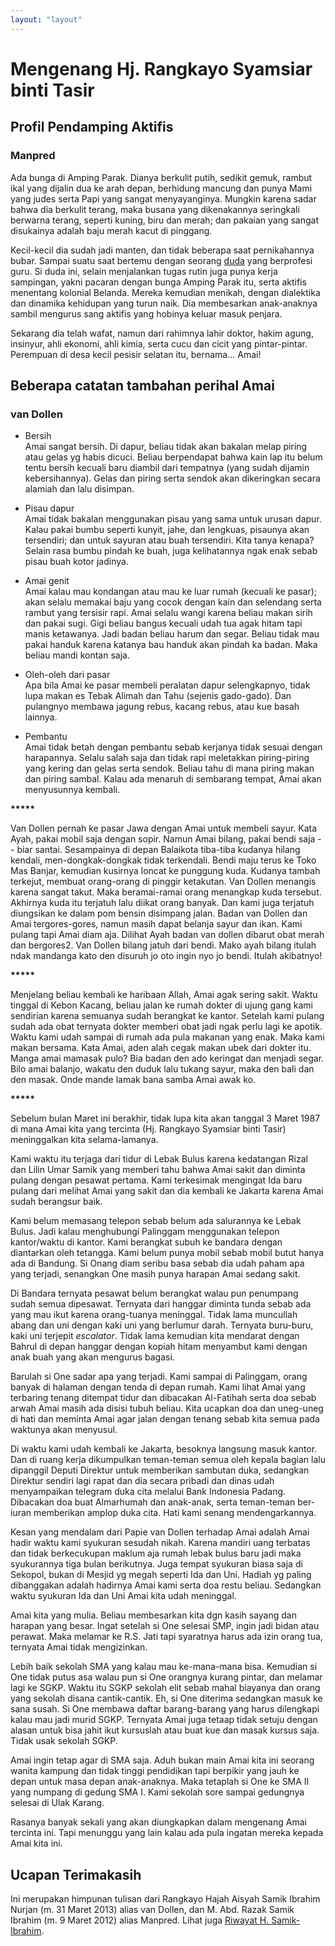 ```yaml
---
layout: "layout"
---
```

<h1>Mengenang Hj. Rangkayo Syamsiar binti Tasir</h1>

<h2>Profil Pendamping Aktifis</h2>
<h3>Manpred</h3>
<p>
Ada bunga di Amping Parak. Dianya berkulit putih, sedikit gemuk,
rambut ikal yang dijalin dua ke arah depan,
berhidung mancung dan punya Mami yang judes serta Papi
yang sangat menyayanginya. Mungkin karena sadar bahwa
dia berkulit terang, maka busana yang dikenakannya
seringkali berwarna terang, seperti kuning, biru dan
merah; dan pakaian yang sangat disukainya adalah baju
merah kacut di pinggang.
<p>
Kecil-kecil dia sudah jadi manten, dan tidak beberapa saat
pernikahannya bubar. Sampai suatu saat bertemu dengan seorang 
<a href="../0/00-18.html" target="_top">duda</a> yang berprofesi guru. 
Si duda ini, selain menjalankan tugas rutin juga punya
kerja sampingan, yakni pacaran dengan bunga Amping
Parak itu, serta aktifis menentang kolonial Belanda.
Mereka kemudian menikah, dengan dialektika dan
dinamika kehidupan yang turun naik. Dia membesarkan
anak-anaknya sambil mengurus sang aktifis yang hobinya
keluar masuk penjara.
<p>
Sekarang dia telah wafat, namun dari rahimnya lahir
doktor, hakim agung, insinyur, ahli ekonomi, ahli kimia,
serta cucu dan cicit yang pintar-pintar.
Perempuan di desa kecil pesisir selatan itu, bernama...
Amai!
<p>
<p>
<h2>Beberapa catatan tambahan perihal Amai</h2>
<h3>van Dollen</h3>
<ul>
<li>Bersih
<br>
Amai sangat bersih. Di dapur, beliau tidak akan bakalan
melap piring atau gelas yg habis dicuci. Beliau
berpendapat bahwa kain lap itu belum tentu bersih kecuali
baru diambil dari tempatnya (yang sudah dijamin kebersihannya).
Gelas dan piring serta sendok akan dikeringkan secara alamiah dan 
lalu disimpan.
<p>
<li>Pisau dapur
<br>
Amai tidak bakalan menggunakan pisau yang sama untuk urusan
dapur. Kalau pakai bumbu seperti kunyit, jahe, dan lengkuas,
pisaunya akan tersendiri; dan untuk sayuran atau buah tersendiri.
Kita tanya kenapa? Selain rasa bumbu pindah ke buah, juga kelihatannya
ngak enak sebab pisau buah kotor jadinya.
<p>
<li>Amai genit
<br>
Amai kalau mau kondangan atau mau ke luar rumah (kecuali ke pasar);
akan selalu memakai baju yang cocok dengan kain dan selendang serta rambut
yang tersisir rapi.
Amai selalu wangi karena beliau makan sirih dan pakai sugi.
Gigi beliau bangus kecuali udah tua agak hitam
tapi manis ketawanya. Jadi badan beliau harum dan
segar. Beliau tidak mau pakai handuk karena katanya
bau handuk akan pindah ka badan.
Maka beliau mandi kontan saja.
<p>
<li>Oleh-oleh dari pasar
<br>
Apa bila Amai ke pasar membeli peralatan dapur selengkapnyo,
tidak lupa makan es Tebak Alimah dan Tahu (sejenis gado-gado).
Dan pulangnyo membawa jagung rebus, kacang rebus, atau kue basah lainnya.
<p>
<li>Pembantu
<br>
Amai tidak betah dengan pembantu sebab kerjanya tidak
sesuai dengan harapannya. Selalu salah saja dan tidak
rapi meletakkan piring-piring yang kering dan gelas serta
sendok. Beliau tahu di mana piring makan dan piring
sambal. Kalau ada menaruh di sembarang tempat, Amai akan menyusunnya
kembali.
</ul>
<p>
<b>*****</b>
<p>
Van Dollen pernah ke pasar Jawa dengan Amai untuk membeli sayur.
Kata Ayah, pakai mobil saja dengan sopir.
Namun Amai bilang, pakai bendi saja -- biar santai.
Sesampainya di depan Balaikota tiba-tiba kudanya hilang kendali,
men-dongkak-dongkak tidak terkendali.
Bendi maju terus ke Toko Mas Banjar, kemudian kusirnya loncat 
ke punggung kuda. Kudanya tambah terkejut, membuat orang-orang
di pinggir ketakutan.
Van Dollen menangis karena sangat takut.
Maka beramai-ramai orang menangkap kuda tersebut.
Akhirnya kuda itu terjatuh lalu diikat orang banyak.
Dan kami juga terjatuh diungsikan ke dalam pom bensin disimpang jalan.
Badan van Dollen dan Amai tergores-gores, namun
masih dapat belanja sayur dan ikan.
Kami pulang tapi Amai diam aja.
Dilihat Ayah badan van dollen dibarut obat merah dan bergores2.
Van Dollen bilang jatuh dari bendi.
Mako ayah bilang itulah ndak mandanga kato den disuruh jo oto ingin 
nyo jo bendi. Itulah akibatnyo!
<p>
<b>*****</b>
<p>
Menjelang beliau kembali ke haribaan Allah, Amai agak
sering sakit. Waktu tinggal di Kebon Kacang, beliau
jalan ke rumah dokter di ujung gang kami sendirian karena
semuanya sudah berangkat ke kantor. Setelah kami pulang
sudah ada obat ternyata dokter memberi obat jadi ngak
perlu lagi ke apotik. Waktu kami udah sampai di rumah
ada pula makanan yang enak. Maka kami makan
bersama. Kata Amai, aden alah cegak makan ubek dari dokter itu.
Manga amai mamasak pulo? Bia badan den ado keringat dan menjadi segar.
Bilo amai balanjo, wakatu den duduk lalu tukang sayur, 
maka den bali dan den masak. Onde mande lamak bana samba Amai awak ko.
<p>
<b>*****</b>
<p>
Sebelum bulan Maret ini berakhir, tidak lupa kita akan
tanggal 3 Maret 1987 di mana Amai kita yang tercinta
(Hj. Rangkayo Syamsiar binti Tasir)
meninggalkan kita selama-lamanya.
<p>
Kami waktu itu
terjaga dari tidur di Lebak Bulus karena kedatangan
Rizal dan Lilin Umar Samik yang memberi tahu bahwa Amai
sakit dan diminta pulang dengan pesawat pertama.
Kami terkesimak mengingat Ida baru pulang dari melihat Amai yang
sakit dan dia kembali ke Jakarta karena Amai sudah
berangsur baik. 
<p>
Kami belum memasang telepon sebab belum ada 
salurannya ke Lebak Bulus.
Jadi kalau menghubungi Palinggam menggunakan telepon kantor/waktu di kantor.
Kami berangkat subuh ke bandara dengan diantarkan oleh tetangga.
Kami belum punya mobil sebab mobil butut hanya ada di Bandung.
Si Onang diam seribu basa sebab dia udah paham apa yang terjadi,
senangkan One masih punya harapan Amai sedang sakit.
<p>
Di Bandara ternyata pesawat belum berangkat walau pun penumpang sudah 
semua dipesawat. Ternyata dari hanggar diminta tunda sebab ada yang mau
ikut karena orang-tuanya meninggal.
Tidak lama muncullah abang dan uni dengan kaki uni yang berlumur darah.
Ternyata buru-buru, kaki uni terjepit <i>escalator</i>.
Tidak lama kemudian kita mendarat dengan Bahrul di depan hanggar dengan
kopiah hitam menyambut kami dengan anak buah yang akan mengurus
bagasi.
<p>
Barulah si One sadar apa yang terjadi.
Kami sampai di Palinggam, orang banyak di halaman dengan tenda di depan rumah.
Kami lihat Amai yang terbaring tenang ditempat tidur dan dibacakan Al-Fatihah
serta doa sebab arwah Amai masih ada disisi tubuh beliau.
Kita ucapkan doa dan uneg-uneg di hati dan meminta Amai agar jalan dengan
tenang sebab kita semua pada waktunya akan menyusul.
<p>
Di waktu kami udah kembali ke Jakarta, besoknya langsung
masuk kantor. Dan di ruang kerja dikumpulkan teman-teman
semua oleh kepala bagian lalu dipanggil Deputi
Direktur untuk memberikan sambutan duka, sedangkan
Direktur sendiri lagi rapat dan dia secara pribadi dan
dinas udah menyampaikan telegram duka cita melalui Bank Indonesia
Padang. Dibacakan doa buat Almarhumah dan anak-anak,
serta teman-teman ber-iuran memberikan amplop duka cita.
Hati kami senang mendengarkannya.
<p>
Kesan yang mendalam dari Papie van Dollen terhadap Amai
adalah Amai hadir waktu kami syukuran sesudah
nikah. Karena mandiri uang terbatas dan tidak
berkecukupan maklum aja rumah lebak bulus baru jadi
maka syukurannya tiga bulan berikutnya. Juga tempat syukuran
biasa saja di Sekopol, bukan di Mesjid yg megah
seperti Ida dan Uni. Hadiah yg paling dibanggakan
adalah hadirnya Amai kami serta doa restu
beliau. Sedangkan waktu syukuran Ida dan Uni Amai kita
udah meninggal.
<p>
Amai kita yang mulia. Beliau membesarkan kita dgn kasih
sayang dan harapan yang besar.
Ingat setelah si One selesai SMP, ingin jadi bidan atau perawat.
Maka melamar ke R.S. Jati tapi syaratnya harus ada izin orang tua, 
ternyata Amai tidak mengizinkan.
<p>
Lebih baik sekolah SMA yang kalau mau ke-mana-mana bisa.
Kemudian si One tidak putus asa walau pun si One orangnya kurang pintar, 
dan melamar lagi ke SGKP.
Waktu itu SGKP sekolah elit sebab mahal biayanya dan orang
yang sekolah disana cantik-cantik. Eh, si One diterima sedangkan
masuk ke sana susah. Si One membawa daftar barang-barang yang harus
dilengkapi kalau mau jadi murid SGKP.
Ternyata Amai juga tetaap tidak setuju dengan alasan untuk bisa jahit ikut
kursuslah atau buat kue dan masak kursus saja.
Tidak usak sekolah SGKP.
<p>
Amai ingin tetap agar di SMA saja. Aduh bukan main Amai kita ini seorang wanita
kampung dan tidak tinggi pendidikan tapi berpikir yang jauh ke depan untuk 
masa depan anak-anaknya. Maka tetaplah si One ke SMA II yang numpang di gedung
SMA I. Kami sekolah sore sampai gedungnya selesai di Ulak Karang.
<p>
Rasanya banyak sekali yang akan diungkapkan dalam mengenang Amai tercinta ini.
Tapi menunggu yang lain kalau ada pula ingatan mereka kepada Amai kita ini.
<p>

<h2>Ucapan Terimakasih</h2>
<p>
Ini merupakan himpunan tulisan dari
Rangkayo Hajah Aisyah Samik Ibrahim Nurjan (m. 31 Maret 2013) alias van Dollen,
dan
M. Abd. Razak Samik Ibrahim (m. 9 Maret 2012) alias Manpred.
Lihat juga <a href="/0/00-18.html" target="_top">Riwayat H. Samik-Ibrahim</a>.
<p>
